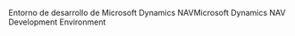 <span data-ttu-id="10fe8-101">Entorno de desarrollo de Microsoft Dynamics NAV</span><span class="sxs-lookup"><span data-stu-id="10fe8-101">Microsoft Dynamics NAV Development Environment</span></span>